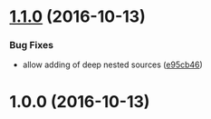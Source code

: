 <a name="1.1.0"></a>
# [1.1.0](https://github.com/fczbkk/value-source/compare/v1.0.0...v1.1.0) (2016-10-13)


### Bug Fixes

* allow adding of deep nested sources ([e95cb46](https://github.com/fczbkk/value-source/commit/e95cb46))



<a name="1.0.0"></a>
# 1.0.0 (2016-10-13)



